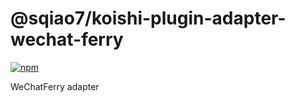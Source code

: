 # @sqiao7/koishi-plugin-adapter-wechat-ferry

[![npm](https://img.shields.io/npm/v/@sqiao7/koishi-plugin-adapter-wechat-ferry?style=flat-square)](https://www.npmjs.com/package/@sqiao7/koishi-plugin-adapter-wechat-ferry)

WeChatFerry adapter
